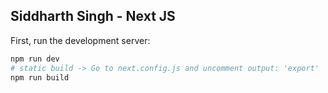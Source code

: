 ## Siddharth Singh - Next JS

First, run the development server:

```bash
npm run dev
# static build -> Go to next.config.js and uncomment output: 'export'
npm run build
```